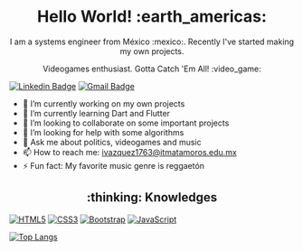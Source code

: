 <h1 align= "center"><b>Hello World! :earth_americas:</b></h1>

<p align="center">
I am a systems engineer from México :mexico:. Recently I've started making my own projects.
</p>
<p align="center">
Videogames enthusiast. Gotta Catch 'Em All! :video_game:
</p>

[![Linkedin Badge](https://img.shields.io/badge/-LinkedIn-blue?style=flat-square&logo=Linkedin&logoColor=white&link=https://www.linkedin.com/in/israelvazquezc/)](https://www.linkedin.com/in/israelvazquezc/)
[![Gmail Badge](https://img.shields.io/badge/-Gmail-c14438?style=flat-square&logo=Gmail&logoColor=white&link=mailto:ivazquez1763@itmatamoros.edu.mx)](mailto:ivazquez1763@itmatamoros.edu.mx)

- 🔭 I’m currently working on my own projects
- 🌱 I’m currently learning Dart and Flutter
- 👯 I’m looking to collaborate on some important projects
- 🤔 I’m looking for help with some algorithms
- 💬 Ask me about politics, videogames and music
- 📫 How to reach me: ivazquez1763@itmatamoros.edu.mx
- ⚡ Fun fact: My favorite music genre is reggaetón

<h2 align= "center"><b>:thinking: Knowledges</b></h2>

[![HTML5](https://img.shields.io/badge/-HTML5-E34F26?style=flat-square&logo=html5&logoColor=white&link=https://github.com/isravazquezc/)](https://github.com/isravazquezc/)
[![CSS3](https://img.shields.io/badge/-CSS3-1572B6?style=flat-square&logo=css3&link=https://github.com/isravazquezc/)](https://github.com/isravazquezc/)
[![Bootstrap](https://img.shields.io/badge/-Bootstrap-563D7C?style=flat-square&logo=bootstrap&link=https://github.com/isravazquezc/)](https://github.com/isravazquezc/)
[![JavaScript](https://img.shields.io/badge/-JavaScript-black?style=flat-square&logo=javascript&link=https://github.com/isravazquezc/)](https://github.com/isravazquezc/)

[![Top Langs](https://github-readme-stats.vercel.app/api/top-langs/?username=isravazquezc&hide_langs_below=1)](https://github.com/anuraghazra/github-readme-stats)
